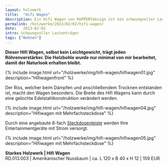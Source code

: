 ```yaml
---
layout: holzwerk
title:  "Hifi Wagen"
description: Ein Hifi Wagen von RUPPERTdesign ist ein schwungvoller Lastenträger. Der Hifi Wagen wurde so bearbeitet, dass der Naturlook erhalten bleibt.
permalink: /holzwerke/2013/02/02/hifi-wagen/
date:   2013-02-02
intro: Schwungvoller Lastenträger
tags: ["Wohnen"]
---
```


**Dieser Hifi Wagen, selbst kein Leichtgewicht, trägt jeden Röhrenverstärker. 
Die Holzbohle wurde nur minimal von mir bearbeitet, damit der Naturlook erhalten bleibt.**


{% include image.html url="/holzwerke/img/hifi-wagen/hifiwagen01.jpg" description="Hifiwagenfront" %}


Der Riss, welcher beim Dämpfen und anschließendem Trocknen entstanden ist, macht den Wagen besonders. 
Die Breite des Hifi Wagens kann durch eine gelochte Edelstahlkonstruktion verändert werden.


{% include image.html url="/holzwerke/img/hifi-wagen/hifiwagen04.jpg" description="Hifiwagen mit Mehrfachsteckdose" %}


Durch eine angebaute 8-fach [Steckdosenleiste][1] werden Ihre Entertainmentgeräte mit Strom versorgt.


{% include image.html url="/holzwerke/img/hifi-wagen/hifiwagen05.jpg" description="Hifiwagen mit Mehrfachsteckdose" %}


**Starkes Holzwerk  \| Hifi Wagen**    
RD.013.003  \| 	Amerikanischer Nussbaum \| ca. L 120 x B 40 x H 12 \| 159 EUR

 [1]: http://www.brennenstuhl.de/de-DE/steckdosenleisten-schaltgeraete-und-adapter/premium-alu-line-steckdosenleiste/premium-alu-line-steckdosenleiste-8-fach-3m-h05vv-f-3g1-5.html